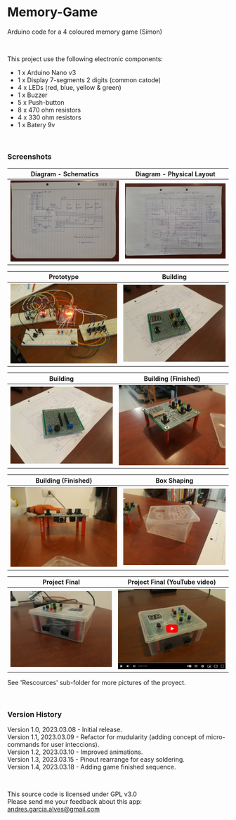 # Memory-Game

Arduino code for a 4 coloured memory game (Simon) 

&nbsp;

This project use the following electronic components:
- 1 x Arduino Nano v3
- 1 x Display 7-segments 2 digits (common catode)
- 4 x LEDs (red, blue, yellow & green)
- 1 x Buzzer
- 5 x Push-button
- 8 x 470 ohm resistors
- 4 x 330 ohm resistors
- 1 x Batery 9v

&nbsp;

### Screenshots

| Diagram - Schematics                           | Diagram - Physical Layout                      |
|------------------------------------------------|------------------------------------------------|
| ![](Resources/01-diagram-schematics.jpg)       | ![](Resources/02-diagram-physical-layout.jpg)  |

| Prototype                                      | Building                                       |
|------------------------------------------------|------------------------------------------------|
| ![](Resources/04-prototype.jpg)                | ![](Resources/06-building.jpg)                 |

| Building                                       | Building (Finished)                            |
|------------------------------------------------|------------------------------------------------|
| ![](Resources/07-building.jpg)                 | ![](Resources/08-building-finished.jpg)        |

| Building (Finished)                            | Box Shaping                                    |
|------------------------------------------------|------------------------------------------------|
| ![](Resources/09-building-finished.jpg)        | ![](Resources/11-box-shaping.jpg)              |

| Project Final                                  | Project Final (YouTube video)                  |
|------------------------------------------------|------------------------------------------------|
| ![](Resources/13-project-final.jpg)            | [![](Resources/14-project-final.jpg)](https://youtu.be/qu201MSCXys) |

See 'Rescources' sub-folder for more pictures of the proyect.

&nbsp;

### Version History

Version 1.0, 2023.03.08 - Initial release.  
Version 1.1, 2023.03.09 - Refactor for mudularity (adding concept of micro-commands for user inteccions).  
Version 1.2, 2023.03.10 - Improved animations.  
Version 1.3, 2023.03.15 - Pinout rearrange for easy soldering.  
Version 1.4, 2023.03.18 - Adding game finished sequence.

&nbsp;

This source code is licensed under GPL v3.0  
Please send me your feedback about this app: andres.garcia.alves@gmail.com
